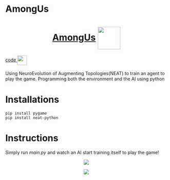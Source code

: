 # AmongUs

<h1 align="center"> 
    <a href="https://rajathpi.github.io/AmongUs/">AmongUs</a>  
    <img src="https://imgur.com/ANMTuwd.gif" width="70" align="center">
</h1>
<a href="https://raw.githubusercontent.com/rajathpi/AmongUs/main/main.py">
  code
  <img src="https://emojipedia-us.s3.dualstack.us-west-1.amazonaws.com/thumbs/160/apple/285/backhand-index-pointing-left_1f448.png" width="30" align="center">
 </a><br><br>
Using NeuroEvolution of Augmenting Topologies(NEAT) to train an agent to play the game. Programming both the environment and the AI using python

# Installations
```
pip install pygame
pip install neat-python
```

# Instructions
Simply run *main.py* and watch an AI start training itself to play the game!


<p align="center">
<img src="https://imgur.com/gSBXWUb.gif" >
</p>

<p align="center">
<img src="https://imgur.com/r9XuA8M.gif" >
</p>

